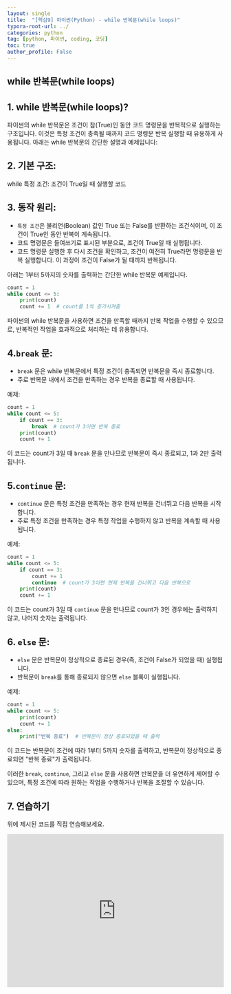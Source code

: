 ```yaml
---
layout: single
title:  "[핵심9] 파이썬(Python) - while 반복문(while loops)"
typora-root-url: ../
categories: python
tag: [python, 파이썬, coding, 코딩]
toc: true
author_profile: False
---
```


## while 반복문(while loops)

## 1. while 반복문(while loops)? 

파이썬의 while 반복문은 조건이 참(True)인 동안 코드 명령문을 반복적으로 실행하는 구조입니다. 이것은 특정 조건이 충족될 때까지 코드 명령문 반복 실행할 때 유용하게 사용됩니다. 아래는 while 반복문의 간단한 설명과 예제입니다:

## 2. **기본 구조**:
   while 특정 조건:
       조건이 True일 때 실행할 코드

## 3. **동작 원리**:
   - `특정 조건`은 불리언(Boolean) 값인 True 또는 False를 반환하는 조건식이며, 이 조건이 True인 동안 반복이 계속됩니다.
   - 코드 명령문은 들여쓰기로 표시된 부분으로, 조건이 True일 때 실행됩니다.
   - 코드 명령문 실행한 후 다시 조건을 확인하고, 조건이 여전히 True라면 명령문을 반복 실행합니다. 이
   과정이 조건이 False가 될 때까지 반복됩니다.

   아래는 1부터 5까지의 숫자를 출력하는 간단한 while 반복문 예제입니다.

   ```python
   count = 1
   while count <= 5:
       print(count)
       count += 1  # count를 1씩 증가시켜줌
   ```

파이썬의 while 반복문을 사용하면 조건을 만족할 때까지 반복 작업을 수행할 수 있으므로, 반복적인 작업을 효과적으로 처리하는 데 유용합니다.

## 4.**`break` 문**:
   - `break` 문은 while 반복문에서 특정 조건이 충족되면 반복문을 즉시 종료합니다.
   - 주로 반복문 내에서 조건을 만족하는 경우 반복을 종료할 때 사용됩니다.

   예제:
   ```python
   count = 1
   while count <= 5:
       if count == 3:
           break  # count가 3이면 반복 종료
       print(count)
       count += 1
   ```
   이 코드는 count가 3일 때 `break` 문을 만나므로 반복문이 즉시 종료되고, 1과 2만 출력됩니다.

## 5.**`continue` 문**:
   - `continue` 문은 특정 조건을 만족하는 경우 현재 반복을 건너뛰고 다음 반복을 시작합니다.
   - 주로 특정 조건을 만족하는 경우 특정 작업을 수행하지 않고 반복을 계속할 때 사용됩니다.

   예제:
   ```python
   count = 1
   while count <= 5:
       if count == 3:
           count += 1
           continue  # count가 3이면 현재 반복을 건너뛰고 다음 반복으로
       print(count)
       count += 1
   ```
   이 코드는 count가 3일 때 `continue` 문을 만나므로 count가 3인 경우에는 출력하지 않고, 나머지 숫자는 출력됩니다.

## 6. **`else` 문**:
   - `else` 문은 반복문이 정상적으로 종료된 경우(즉, 조건이 False가 되었을 때) 실행됩니다.
   - 반복문이 `break`를 통해 종료되지 않으면 `else` 블록이 실행됩니다.

   예제:
   ```python
   count = 1
   while count <= 5:
       print(count)
       count += 1
   else:
       print("반복 종료")  # 반복문이 정상 종료되었을 때 출력
   ```
   이 코드는 반복문이 조건에 따라 1부터 5까지 숫자를 출력하고, 반복문이 정상적으로 종료되면 "반복 종료"가 출력됩니다.

이러한 `break`, `continue`, 그리고 `else` 문을 사용하면 반복문을 더 유연하게 제어할 수 있으며, 특정 조건에 따라 원하는 작업을 수행하거나 반복을 조절할 수 있습니다.


## 7. 연습하기

위에 제시된 코드를 직접 연습해보세요. 

<iframe src="https://trinket.io/embed/python/3d8d7ce66b" width="100%" height="356" frameborder="0" marginwidth="0" marginheight="0" allowfullscreen></iframe>